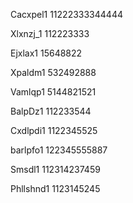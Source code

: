 Cacxpel1
11222333344444

Xlxnzj_1
112223333

Ejxlax1
15648822

Xpaldm1
532492888

Vamlqp1
5144821521

BalpDz1
112233544

Cxdlpdi1
1122345525

barlpfo1
122345555887

Smsdl1
112314237459

Phllshnd1
1123145245
